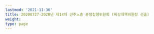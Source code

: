 ```yaml
---
lastmod: '2021-11-30'
title: 20200727-2020년 제14차 민주노총 중앙집행위원회 (비상대책위원장 선출)
weight: 
type: page
---
```


